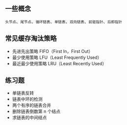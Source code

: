 ## 一些概念

`头节点`、`尾节点`、`循环链表`、`单链表`、`双向链表`、`前驱指针`、`后即指针`

## 常见缓存淘汰策略

- 先进先出策略 FIFO（First In，First Out）
- 最少使用策略 LFU（Least Frequently Used）
- 最近最少使用策略 LRU（Least Recently Used）

## 练习题

- 单链表反转
- 链表中环的检测
- 两个有序的链表合并
- 删除链表倒数第 n 个结点
- 求链表的中间结点

